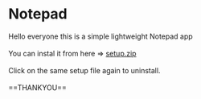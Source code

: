 # Notepad
Hello everyone this is a simple lightweight Notepad app<br><br>
You can instal it from here => [setup.zip](https://github.com/Daniel-Wonderson/Notepad/files/8646828/setup.zip)<br><br>
Click on the same setup file again to uninstall.<br><br>
==THANKYOU==
